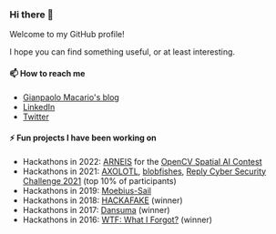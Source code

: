 ### Hi there 👋

<!--
**gmacario/gmacario** is a ✨ _special_ ✨ repository because its `README.md` (this file) appears on your GitHub profile.

Here are some ideas to get you started:

- 🔭 I’m currently working on ...
- 🌱 I’m currently learning ...
- 👯 I’m looking to collaborate on ...
- 🤔 I’m looking for help with ...
- 💬 Ask me about ...
- 📫 How to reach me: ...
- 😄 Pronouns: ...
- ⚡ Fun fact: ...
-->

Welcome to my GitHub profile!

I hope you can find something useful, or at least interesting.

#### 📫 How to reach me

* [Gianpaolo Macario's blog](https://gmacario.github.io/)
* [LinkedIn](http://it.linkedin.com/in/gmacario/)
* [Twitter](https://www.twitter.com/gpmacario)

#### ⚡ Fun projects I have been working on

* Hackathons in 2022: [ARNEIS](https://github.com/B-AROL-O/ARNEIS) for the [OpenCV Spatial AI Contest](https://opencv.org/opencv-spatial-ai-contest/)
* Hackathons in 2021: [AXOLOTL](https://devpost.com/software/axolotl), [blobfishes](https://github.com/aquariophilie/blobfishes), [Reply Cyber Security Challenge 2021](https://github.com/LastMinuteCoders/ctf-writeups) (top 10% of participants)
* Hackathons in 2019: [Moebius-Sail](https://github.com/gmacario/spaceappschallenge-2019)
* Hackathons in 2018: [HACKAFAKE](https://github.com/hackafake) (winner)
* Hackathons in 2017: [Dansuma](https://github.com/kuruho/dansuma) (winner)
* Hackathons in 2016: [WTF: What I Forgot?](https://github.com/gmacario/wtf-docs) (winner)

<!-- EOF -->
